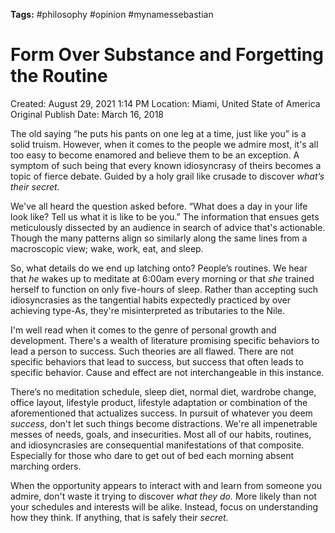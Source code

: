 **Tags:** #philosophy #opinion #mynamessebastian

# Form Over Substance and Forgetting the Routine

Created: August 29, 2021 1:14 PM
Location: Miami, United State of America
Original Publish Date: March 16, 2018

The old saying “he puts his pants on one leg at a time, just like you” is a solid truism. However, when it comes to the people we admire most, it's all too easy to become enamored and believe them to be an exception. A symptom of such being that every known idiosyncrasy of theirs becomes a topic of fierce debate. Guided by a holy grail like crusade to discover *what’s their secret.*

We've all heard the question asked before. “What does a day in your life look like? Tell us what it is like to be you.” The information that ensues gets meticulously dissected by an audience in search of advice that's actionable. Though the many patterns align so similarly along the same lines from a macroscopic view; wake, work, eat, and sleep.

So, what details do we end up latching onto? People’s routines. We hear that *he* wakes up to meditate at 6:00am every morning or that *she* trained herself to function on only five-hours of sleep. Rather than accepting such idiosyncrasies as the tangential habits expectedly practiced by over achieving type-As, they're misinterpreted as tributaries to the Nile.

I'm well read when it comes to the genre of personal growth and development. There's a wealth of literature promising specific behaviors to lead a person to success. Such theories are all flawed. There are not specific behaviors that lead to success, but success that often leads to specific behavior. Cause and effect are not interchangeable in this instance.

There’s no meditation schedule, sleep diet, normal diet, wardrobe change, office layout, lifestyle product, lifestyle adaptation or combination of the aforementioned that actualizes success. In pursuit of whatever you deem *success*, don't let such things become distractions. We're all impenetrable messes of needs, goals, and insecurities. Most all of our habits, routines, and idiosyncrasies are consequential manifestations of that composite. Especially for those who dare to get out of bed each morning absent marching orders.

When the opportunity appears to interact with and learn from someone you admire, don't waste it trying to discover *what they do.* More likely than not your schedules and interests will be alike. Instead, focus on understanding how they think. If anything, that is safely their *secret.*